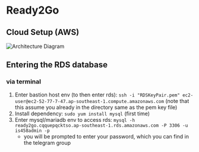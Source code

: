 # Ready2Go
<TBC description>

## Cloud Setup (AWS)
![Architecture Diagram]([http://url/to/img.png](https://drive.google.com/file/d/11Sjcm6tObikl8q3ekcULsedJaTgLOwOW/view?usp=sharing))

## Entering the RDS database
### via terminal
1. Enter bastion host env (to then enter rds): `ssh -i "RDSKeyPair.pem" ec2-user@ec2-52-77-7-47.ap-southeast-1.compute.amazonaws.com` (note that this assume you already in the directory same as the pem key file)
2. Install dependency: `sudo yum install mysql` (first time)
3. Enter mysql/mariadb env to access rds: `mysql -h ready2go.cqquepqcktso.ap-southeast-1.rds.amazonaws.com -P 3306 -u is458admin -p`
    - you will be prompted to enter your password, which you can find in the telegram group

